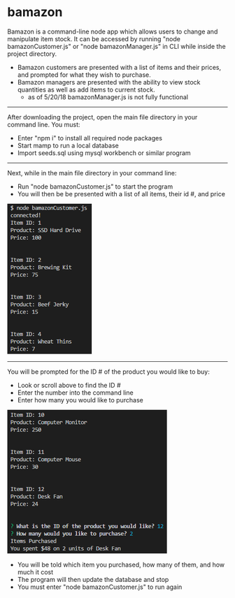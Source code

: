 # bamazon

Bamazon is a command-line node app which allows users to change and manipulate item stock. It can be accessed by running "node bamazonCustomer.js" or "node bamazonManager.js" in CLI while inside the project directory.

* Bamazon customers are presented with a list of items and their prices, and prompted for what they wish to purchase.
* Bamazon managers are presented with the ability to view stock quantities as well as add items to current stock. 
  - as of 5/20/18 bamazonManager.js is not fully functional


<hr>
After downloading the project, open the main file directory in your command line. You must: 

  * Enter "npm i" to install all required node packages
  * Start mamp to run a local database
  * Import seeds.sql using mysql workbench or similar program

<hr>

Next, while in the main file directory in your command line:

  * Run "node bamazonCustomer.js" to start the program
  * You will then be be presented with a list of all items, their id #, and price
  <img src='./images/readme-images/run-program.png'>

<hr>

You will be prompted for the ID # of the product you would like to buy:

  * Look or scroll above to find the ID #
  * Enter the number into the command line
  * Enter how many you would like to purchase

  <img src='./images/readme-images/purchase-item.png'>

  * You will be told which item you purchased, how many of them, and how much it cost
  * The program will then update the database and stop
  * You must enter "node bamazonCustomer.js" to run again



